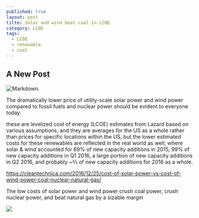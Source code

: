 ```yaml
---
published: true
layout: post
tilte: Solar and wind beat coal in LCOE
category: LCOE
tags:
  - LCOE
  - renewable
  - coal
---
```

## A New Post



![Markdown](https://c1cleantechnicacom-wpengine.netdna-ssl.com/files/2016/12/low-solar-energy-costs-wind-energy-costs-LCOE-Lazard-copy.png). 



The dramatically lower price of utility-scale solar power and wind power compared to fossil fuels and nuclear power should be evident to everyone today. 

these are levelized cost of energy (LCOE) estimates from Lazard based on various assumptions, and they are averages for the US as a whole rather than prices for specific locations within the US, but the lower estimated costs for these renewables are reflected in the real world as well, where solar & wind accounted for 69% of new capacity additions in 2015, 99% of new capacity additions in Q1 2016, a large portion of new capacity additions in Q2 2016, and probably ~⅔ of new capacity additions for 2016 as a whole.

https://cleantechnica.com/2016/12/25/cost-of-solar-power-vs-cost-of-wind-power-coal-nuclear-natural-gas/

The low costs of solar power and wind power crush coal power, crush nuclear power, and beat natural gas by a sizable margin

![](https://c1cleantechnicacom-wpengine.netdna-ssl.com/files/2016/12/Lazard-LCOE-solar-power-costs-wind-power-costs.png)
